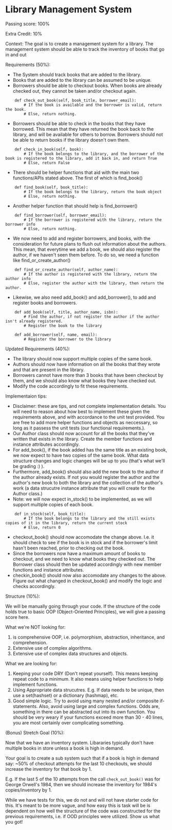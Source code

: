 # Library Management System 



Passing score: 100%



Extra Credit: 10%





Context: The goal is to create a management system for a library. The management system should be able to track the inventory of books that go in and out





Requirements (50%):

- The System should track books that are added to the library.
- Books that are added to the library can be assumed to be unique.
- Borrowers should be able to checkout books. When books are already checked out, they cannot be taken and/or checkout again.
```
    def check_out_book(self, book_title, borrower_email):
        # If the book is available and the borrower is valid, return the book.
        # Else, return nothing.
```

- Borrowers should be able to check in the books that they have borrowed. This mean that they have returned the book back to the library, and will be available for others to borrow. Borrowers should not be able to return books if the library doesn't own them.

```
    def check_in_book(self, book):
        # If the book belongs to the library, and the borrower of the book is registered to the library, add it back in, and return True
        # Else, return False
```

- There should be helper functions that aid with the main two functions/APIs stated above. The first of which is find_book()

```
    def find_book(self, book_title):
        # If the book belongs to the library, return the book object
        # Else, return nothing.
```

- Another helper function that should help is find_borrower()

```
    def find_borrower(self, borrower_email):
        # If the borrower is registered with the library, return the borrower info
        # Else, return nothing.
```

- We now need to add and register borrowers, and books, with the consideration for future plans to flush out information about the authors. This mean, that everytime we add a book, we should also register the author, if we haven't seen them before. To do so, we need a function like find_or_create_author()

```
    def find_or_create_author(self, author_name):
        # If the author is registered with the library, return the author info
        # Else, register the author with the library, then return the author.
```

- Likewise, we also need add_book() and add_borrower(), to add and register books and borrowers.

```
    def add_book(self, title, author_name, isbn):
        # Find the author, if not register the author if the author isn't already registered.
        # Register the book to the library
  
    def add_borrower(self, name, email):
        # Register the borrower to the library
```

Updated Requirements (40%):

- The library should now support multiple copies of the same book.
- Authors should now have information on all the books that they wrote and that are present in the library.
- Borrowers cannot have more than 3 books that have been checkout by them, and we should also know what books they have checked out.
- Modify the code accordingly to fit these requirements.




Implementaion tips:

- Disclaimer: these are tips, and not complete implementation details. You will need to reason about how best to implement these given the requirements above, and with accordance to the unit test provided. You are free to add more helper functions and objects as neccessary, so long as it passess the unit tests (our functional requirements.).
- Our Author class should now account for all the books that they've written that exists in the library. Create the member functions and instance attributes accordingly.
- For add_book(), if the book added has the same title as an existing book, we now expect to have two copies of the same book. What data structure changes and logic changes will be up to you (that's what we'll be grading :) ).
- Furthermore, add_book() should also add the new book to the author if the author already exists. If not you would register the author and the author's new book to both the library and the collection of the author's work (a data strucutre instance attribute that you will create for the Author class.)
- Note: we will now expect in_stock() to be implemented, as we will support multiple copies of each book.

```
    def in_stock(self, book_title):
        # If the book belongs to the library and the still exists copies of it in the library, return the current stock
        # Else, return 0
```

- checkout_book() should now accomodate the change above. I.e. it should check to see if the book is in stock and if the borrower's limit hasn't been reached, prior to checking out the book.
- Since the borrowers now have a maximum amount of books to checkout, and we need to know what books they checked out. The Borrower class should then be updated accordingly with new member functions and instance attributes.
- checkin_book() should now also accomodate any changes to the above. Figure out what changed in checkout_book() and modify the logic and checks accordingly.




Structure (10%):

We will be manually going through your code. If the structure of the code holds true to basic OOP (Object-Oriented Principles), we will give a passing score here.





What we're NOT looking for:

1. is comprehensive OOP, i.e. polymorphism, abstraction, inheritance, and comprehension.
2. Extensive use of complex algorithms.
3. Extensive use of complex data structures and objects.




What we are looking for:

1. Keeping your code DRY (Don't repeat yourself). This means keeping repeat code to a minimum. It also means using helper functions to help implement functions.
2. Using Appropriate data strucutres. E.g. If data needs to be unique, then use a set(hashset) or a dictionary (hashmap), etc.
3. Good simple logic. Try to avoid using many nested and/or composite if-statements. Also, avoid using large and complex functions. Odds are, something in there can be abstracted out into its own function. You should be very weary if your functions exceed more than 30 - 40 lines, you are most certainly over complicating something.




(Bonus) Stretch Goal (10%):

Now that we have an inventory system. Libararies typically don't have multiple books in store unless a book is high in demand.



Your goal is to create a sub system such that if a book is high in demand say: ~50% of checkout attempts for the last 10 checkouts, we should increase the inventory for that book by 1.



E.g. If the last 5 of the 10 attempts from the call `check_out_book()` was for George Orwell's 1984, then we should increase the inventory for 1984's copies/inventory by 1.



While we have tests for this, we do not and will not have starter code for this. It's meant to be more vague, and how easy this is task will be is dependent on how well the structure of the code was constructed for the previous requirements, i.e. if OOD principles were utilized. Show us what you got!

